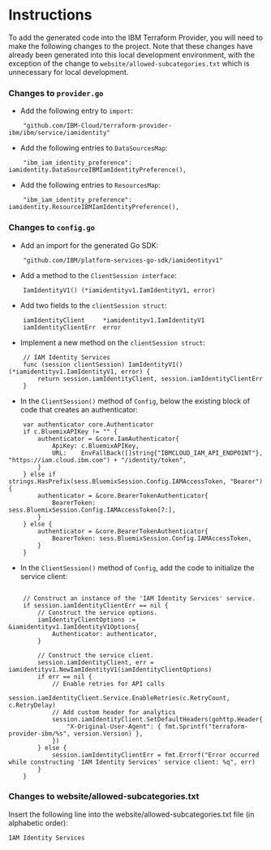 # Instructions

To add the generated code into the IBM Terraform Provider, you will need to make the following changes to the project. Note that these changes have already been generated into this local development environment, with the exception of the change to `website/allowed-subcategories.txt` which is unnecessary for local development.

### Changes to `provider.go`

- Add the following entry to `import`:
```
	"github.com/IBM-Cloud/terraform-provider-ibm/ibm/service/iamidentity"
```

- Add the following entries to `DataSourcesMap`:
```
	"ibm_iam_identity_preference": iamidentity.DataSourceIBMIamIdentityPreference(),
```

- Add the following entries to `ResourcesMap`:
```
	"ibm_iam_identity_preference": iamidentity.ResourceIBMIamIdentityPreference(),
```

### Changes to `config.go`

- Add an import for the generated Go SDK:
```
	"github.com/IBM/platform-services-go-sdk/iamidentityv1"
```

- Add a method to the `ClientSession interface`:
```
	IamIdentityV1() (*iamidentityv1.IamIdentityV1, error)
```

- Add two fields to the `clientSession struct`:
```
	iamIdentityClient     *iamidentityv1.IamIdentityV1
	iamIdentityClientErr  error
```

- Implement a new method on the `clientSession struct`:
```
	// IAM Identity Services
	func (session clientSession) IamIdentityV1() (*iamidentityv1.IamIdentityV1, error) {
		return session.iamIdentityClient, session.iamIdentityClientErr
	}
```

- In the `ClientSession()` method of `Config`, below the existing block of code that creates an authenticator:
```
	var authenticator core.Authenticator
	if c.BluemixAPIKey != "" {
		authenticator = &core.IamAuthenticator{
			ApiKey: c.BluemixAPIKey,
			URL:    EnvFallBack([]string{"IBMCLOUD_IAM_API_ENDPOINT"}, "https://iam.cloud.ibm.com") + "/identity/token",
		}
	} else if strings.HasPrefix(sess.BluemixSession.Config.IAMAccessToken, "Bearer") {
		authenticator = &core.BearerTokenAuthenticator{
			BearerToken: sess.BluemixSession.Config.IAMAccessToken[7:],
		}
	} else {
		authenticator = &core.BearerTokenAuthenticator{
			BearerToken: sess.BluemixSession.Config.IAMAccessToken,
		}
	}
```

- In the `ClientSession()` method of `Config`, add the code to initialize the service client:
```

	// Construct an instance of the 'IAM Identity Services' service.
	if session.iamIdentityClientErr == nil {
		// Construct the service options.
		iamIdentityClientOptions := &iamidentityv1.IamIdentityV1Options{
			Authenticator: authenticator,
		}

		// Construct the service client.
		session.iamIdentityClient, err = iamidentityv1.NewIamIdentityV1(iamIdentityClientOptions)
		if err == nil {
			// Enable retries for API calls
			session.iamIdentityClient.Service.EnableRetries(c.RetryCount, c.RetryDelay)
			// Add custom header for analytics
			session.iamIdentityClient.SetDefaultHeaders(gohttp.Header{
				"X-Original-User-Agent": { fmt.Sprintf("terraform-provider-ibm/%s", version.Version) },
			})
		} else {
			session.iamIdentityClientErr = fmt.Errorf("Error occurred while constructing 'IAM Identity Services' service client: %q", err)
		}
	}
```

### Changes to website/allowed-subcategories.txt  

Insert the following line into the website/allowed-subcategories.txt file (in alphabetic order):

```
IAM Identity Services
``` 
